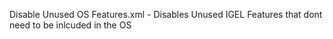 Disable Unused OS Features.xml -  Disables Unused IGEL Features that dont need to be inlcuded in the OS <br />
